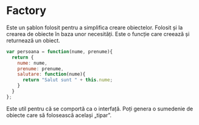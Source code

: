 # Factory

Este un șablon folosit pentru a simplifica creare obiectelor.
Folosit și la crearea de obiecte în baza unor necesități.
Este o funcție care creează și returnează un obiect.

```js
var persoana = function(nume, prenume){
  return {
    nume: nume,
    prenume: prenume,
    salutare: function(nume){
      return "Salut sunt " + this.nume;
    }
  }
};
```

Este util pentru că se comportă ca o interfață. Poți genera o sumedenie de obiecte care să folosească același „tipar”.

